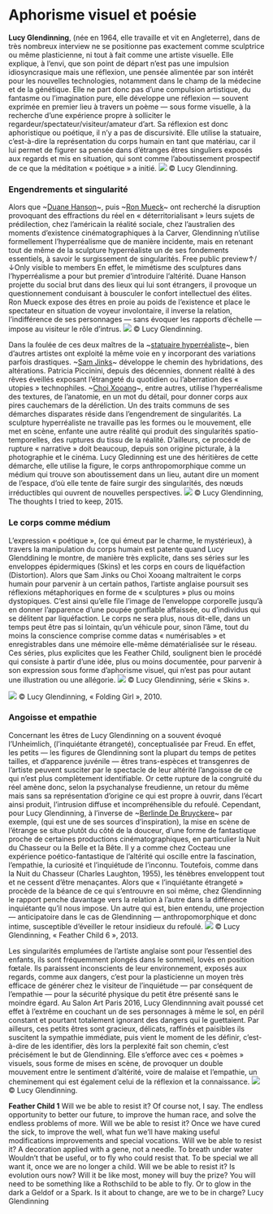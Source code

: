 # 
# Aphorisme visuel et poésie
**Lucy Glendinning**, (née en 1964, elle travaille et vit en Angleterre), dans de très nombreux interview ne se positionne pas exactement comme sculptrice ou même plasticienne, ni tout à fait comme une artiste visuelle. Elle explique, à l’envi, que son point de départ n’est pas une impulsion idiosyncrasique mais une réflexion, une pensée alimentée par son intérêt pour les nouvelles technologies, notamment dans le champ de la médecine et de la génétique. Elle ne part donc pas d’une compulsion artistique, du fantasme ou l’imagination pure, elle développe une réflexion — souvent exprimée en premier lieu à travers un poème — sous forme visuelle, à la recherche d’une expérience propre à solliciter le regardeur/spectateur/visiteur/amateur d’art. Sa réflexion est donc aphoristique ou poétique, il n’y a pas de discursivité. Elle utilise la statuaire, c’est-à-dire la représentation du corps humain en tant que matériau, car il lui permet de figurer sa pensée dans d’étranges êtres singuliers exposés aux regards et mis en situation, qui sont comme l’aboutissement prospectif de ce que la méditation « poétique » a initié.
![](lucy-glendinning-feather-childs/lucy-glendinningsculpturegalerie-da-endfeather-childskin-2.jpg)
© Lucy Glendinning.
 
### Engendrements et singularité
Alors que ~[Duane Hanson](https://www.artefields.net/hyperrealisme/duane-hanson-hyperrealisme/)~, puis ~[Ron Mueck](https://www.artefields.net/ron-mueck-et-sam-jinks/)~ ont recherché la disruption provoquant des effractions du réel en « déterritorialisant » leurs sujets de prédilection, chez l’américain la réalité sociale, chez l’australien des moments d’existence cinématographiques à la Carver, Glendinning n’utilise formellement l’hyperréalisme que de manière incidente, mais en retenant tout de même de la sculpture hyperréaliste un de ses fondements essentiels, à savoir le surgissement de singularités.
Free public preview↑/↓Only visible to members
En effet, le mimétisme des sculptures dans l’hyperréalisme a pour but premier d’introduire l’altérité. Duane Hanson projette du social brut dans des lieux qui lui sont étrangers, il provoque un questionnement conduisant à bousculer le confort intellectuel des élites. Ron Mueck expose des êtres en proie au poids de l’existence et place le spectateur en situation de voyeur involontaire, il inverse la relation, l’indifférence de ses personnages — sans évoquer les rapports d’échelle — impose au visiteur le rôle d’intrus.
![](lucy-glendinning-feather-childs/lucy-glendinningsculpturegalerie-da-endfeather-childskin-3.jpg)
© Lucy Glendinning.
 
Dans la foulée de ces deux maîtres de la ~[statuaire hyperréaliste](https://www.artefields.net/ron-mueck-george-segal-duane-hanson-lhyperrealisme-dans-la-sculpture-contemporaine/)~, bien d’autres artistes ont exploité la même voie en y incorporant des variations parfois drastiques. ~[Sam Jinks](https://www.artefields.net/ron-mueck-sam-jinks/)~ développe le chemin des hybridations, des altérations. Patricia Piccinini, depuis des décennies, donnent réalité à des rêves éveillés exposant l’étrangeté du quotidien ou l’aberration des « utopies » technophiles. ~[Choi Xooang](https://www.artefields.net/choi-xooang/)~, entre autres, utilise l’hyperréalisme des textures, de l’anatomie, en un mot du détail, pour donner corps aux pires cauchemars de la déréliction.
Un des traits communs de ses démarches disparates réside dans l’engendrement de singularités. La sculpture hyperréaliste ne travaille pas les formes ou le mouvement, elle met en scène, enfante une autre réalité qui produit des singularités spatio-temporelles, des ruptures du tissu de la réalité. D’ailleurs, ce procédé de rupture « narrative » doit beaucoup, depuis son origine picturale, à la photographie et le cinéma. Lucy Gledinning est une des héritières de cette démarche, elle utilise la figure, le corps anthropomorphique comme un médium qui trouve son aboutissement dans un lieu, autant dire un moment de l’espace, d’où elle tente de faire surgir des singularités, des nœuds irréductibles qui ouvrent de nouvelles perspectives.
![](lucy-glendinning-feather-childs/lucy-glendinningsculpturegalerie-da-endfeather-childskin-4.jpg)
© Lucy Glendinning, The thoughts I tried to keep, 2015.
 
### Le corps comme médium
L’expression « poétique », (ce qui émeut par le charme, le mystérieux), à travers la manipulation du corps humain est patente quand Lucy Glenddining le montre, de manière très explicite, dans ses séries sur les enveloppes épidermiques (Skins) et les corps en cours de liquéfaction (Distortion). Alors que Sam Jinks ou Choi Xooang maltraitent le corps humain pour parvenir à un certain pathos, l’artiste anglaise poursuit ses réflexions métaphoriques en forme de « sculptures » plus ou moins dystopiques. C’est ainsi qu’elle file l’image de l’enveloppe corporelle jusqu’à en donner l’apparence d’une poupée gonflable affaissée, ou d’individus qui se délitent par liquéfaction. Le corps ne sera plus, nous dit-elle, dans un temps peut être pas si lointain, qu’un véhicule pour, sinon l’âme, tout du moins la conscience comprise comme datas « numérisables » et enregistrables dans une mémoire elle-même dématérialisée sur le réseau. Ces séries, plus explicites que les Feather Child, soulignent bien le procédé qui consiste à partir d’une idée, plus ou moins documentée, pour parvenir à son expression sous forme d’aphorisme visuel, qui n’est pas pour autant une illustration ou une allégorie.
![](lucy-glendinning-feather-childs/lucy-glendinningsculpturegalerie-da-endfeather-childskin-5.jpg)
© Lucy Glendinning, série « Skins ».
 

![](lucy-glendinning-feather-childs/lucy-glendinningsculpturegalerie-da-endfeather-childskin-6.jpg)
© Lucy Glendinning, « Folding Girl », 2010.
 
### Angoisse et empathie
Concernant les êtres de Lucy Glendinning on a souvent évoqué l’Unheimlich, (l’inquiétante étrangeté), conceptualisée par Freud. En effet, les petits — les figures de Glendinning sont la plupart du temps de petites tailles, et d’apparence juvénile — êtres trans-espèces et transgenres de l’artiste peuvent susciter par le spectacle de leur altérité l’angoisse de ce qui n’est plus complètement identifiable. Or cette rupture de la congruité du réel amène donc, selon la psychanalyse freudienne, un retour du même mais sans sa représentation d’origine ce qui est propre à ouvrir, dans l’écart ainsi produit, l’intrusion diffuse et incompréhensible du refoulé.
Cependant, pour Lucy Glendinning, à l’inverse de ~[Berlinde De Bruyckere](https://www.artefields.net/berlinde-de-bruyckere-sculpture/)~ par exemple, (qui est une de ses sources d’inspiration), la mise en scène de l’étrange se situe plutôt du côté de la douceur, d’une forme de fantastique proche de certaines productions cinématographiques, en particulier la Nuit du Chasseur ou la Belle et la Bête. Il y a comme chez Cocteau une expérience poético-fantastique de l’altérité qui oscille entre la fascination, l’empathie, la curiosité et l’inquiétude de l’inconnu. Toutefois, comme dans la Nuit du Chasseur (Charles Laughton, 1955), les ténèbres enveloppent tout et ne cessent d’être menaçantes. Alors que « l’inquiétante étrangeté » procède de la béance de ce qui s’entrouvre en soi même, chez Glendinning le rapport penche davantage vers la relation à l’autre dans la différence inquiétante qu’il nous impose. Un autre qui est, bien entendu, une projection — anticipatoire dans le cas de Glendinning — anthropomorphique et donc intime, susceptible d’éveiller le retour insidieux du refoulé.
![](lucy-glendinning-feather-childs/lucy-glendinningsculpturegalerie-da-endfeather-childskin-7.jpg)
© Lucy Glendinning, « Feather Child 6 », 2013.
 
Les singularités emplumées de l’artiste anglaise sont pour l’essentiel des enfants, ils sont fréquemment plongés dans le sommeil, lovés en position fœtale. Ils paraissent inconscients de leur environnement, exposés aux regards, comme aux dangers, c’est pour la plasticienne un moyen très efficace de générer chez le visiteur de l’inquiétude — par conséquent de l’empathie — pour la sécurité physique du petit être présenté sans le moindre égard.
Au Salon Art Paris 2016, Lucy Glendinnning avait poussé cet effet à l’extrême en couchant un de ses personnages à même le sol, en péril constant et pourtant totalement ignorant des dangers qui le guettaient. Par ailleurs, ces petits êtres sont gracieux, délicats, raffinés et paisibles ils suscitent la sympathie immédiate, puis vient le moment de les définir, c’est-à-dire de les identifier, dès lors la perplexité fait son chemin, c’est précisément le but de Glendinning. Elle s’efforce avec ces « poèmes » visuels, sous forme de mises en scène, de provoquer un double mouvement entre le sentiment d’altérité, voire de malaise et l’empathie, un cheminement qui est également celui de la réflexion et la connaissance.
![](lucy-glendinning-feather-childs/lucy-glendinningsculpturegalerie-da-endfeather-childskin-8.jpg)
© Lucy Glendinning.
 

**Feather Child 1**
Will we be able to resist it?
Of course not, I say.
The endless opportunity
to better our future,
to improve the human race,
and solve the endless
problems of more. Will we be able to resist it?
Once we have cured the sick,
to improve the well,
what fun we’ll have
making useful modifications
improvements and special vocations. Will we be able to resist it?
A decoration applied with
a gene, not a needle.
To breath under water
Wouldn’t that be useful,
or to fly who could resist that.
To be special we all want it,
once we are no longer a child. Will we be able to resist it?
Is evolution ours now?
Will it be like most,
money will buy the prize?
You will need to be
something like a Rothschild
to be able to fly.
Or to glow in the dark
a Geldof or a Spark.
Is it about to change,
are we to be in charge?
Lucy Glendinning
